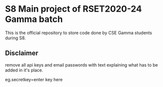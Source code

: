 # S8 Main project of RSET2020-24 Gamma batch
This is the official repository to store code done by CSE Gamma students during S8.

## Disclaimer
remove all api keys and email passwords with text explaining what has to be added in it's place.

eg.secretkey=enter key here
